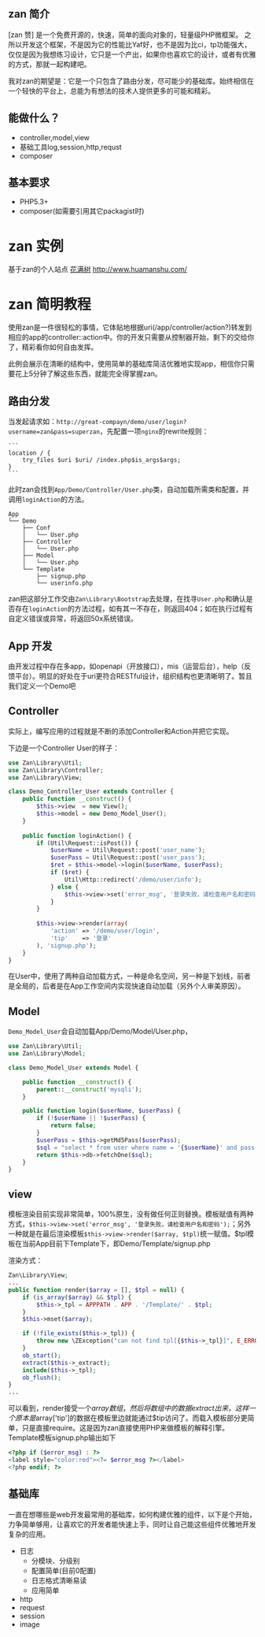 ## zan 简介
[zan 赞] 是一个免费开源的，快速，简单的面向对象的，轻量级PHP微框架。
之所以开发这个框架，不是因为它的性能比Yaf好，也不是因为比ci，tp功能强大，仅仅是因为我想练习设计，它只是一个产出，如果你也喜欢它的设计，或者有优雅的方式，那就一起构建吧。

我对zan的期望是：它是一个只包含了路由分发，尽可能少的基础库。始终相信在一个轻快的平台上，总能为有想法的技术人提供更多的可能和精彩。

## 能做什么？
* controller,model,view
* 基础工具log,session,http,requst
* composer

## 基本要求
* PHP5.3+
* composer(如需要引用其它packagist时)

# zan 实例
基于zan的个人站点 [花满树](http://www.huamanshu.com/)  http://www.huamanshu.com/

# zan 简明教程

使用zan是一件很轻松的事情，它体贴地根据uri(/app/controller/action?)转发到相应的app的controller::action中。你的开发只需要从控制器开始，剩下的交给你了，精彩看你如何自由发挥。

此例会展示在清晰的结构中，使用简单的基础库简洁优雅地实现app，相信你只需要花上5分钟了解这些东西，就能完全得掌握zan。

## 路由分发

当发起请求如：`http://great-compayn/demo/user/login?username=zan&pass=superzan`，先配置一项`nginx`的rewrite规则：

    ```
    location / {
        try_files $uri $uri/ /index.php$is_args$args;
    }
    ```
此时zan会找到`App/Demo/Controller/User.php`类，自动加载所需类和配置，并调用`loginAction`的方法。

    App
    └── Demo
        ├── Conf
        │   └── User.php
        ├── Controller
        │   └── User.php
        ├── Model
        │   └── User.php
        └── Template
            ├── signup.php
            └── userinfo.php

zan把这部分工作交由`Zan\Library\Bootstrap`去处理，在找寻`User.php`和确认是否存在`loginAction`的方法过程，如有其一不存在，则返回404；如在执行过程有自定义错误或异常，将返回50x系统错误。

## App 开发
由开发过程中存在多app，如openapi（开放接口），mis（运营后台），help（反馈平台）。明显的好处在于uri更符合RESTful设计，组织结构也更清晰明了。暂且我们定义一个Demo吧

## Controller
实际上，编写应用的过程就是不断的添加Controller和Action并把它实现。

下边是一个Controller User的样子：

```php
use Zan\Library\Util;
use Zan\Library\Controller;
use Zan\Library\View;

class Demo_Controller_User extends Controller {
    public function __construct() {
        $this->view  = new View();
        $this->model = new Demo_Model_User();
    }
    
    public function loginAction() {
        if (Util\Request::isPost()) {
            $userName = Util\Request::post('user_name');
            $userPass = Util\Request::post('user_pass');
            $ret = $this->model->login($userName, $userPass);
            if ($ret) {
                Util\Http::redirect('/demo/user/info');
            } else {
                $this->view->set('error_msg', '登录失败，请检查用户名和密码');
            }
        }
        
        $this->view->render(array(
            'action' => '/demo/user/login',
            'tip'    => '登录'
        ), 'signup.php');
    }
}
```

在User中，使用了两种自动加载方式，一种是命名空间，另一种是下划线，前者是全局的，后者是在App工作空间内实现快速自动加载（另外个人审美原因）。

## Model

`Demo_Model_User`会自动加载App/Demo/Model/User.php，

```php
use Zan\Library\Util;
use Zan\Library\Model;

class Demo_Model_User extends Model {

    public function __construct() {
        parent::__construct('mysqli');
    }

    public function login($userName, $userPass) {
        if (!$userName || !$userPass) {
            return false;
        }
        $userPass = $this->getMd5Pass($userPass);
        $sql = "select * from user where name = '{$userName}' and pass = '{$userPass}'";
        return $this->db->fetchOne($sql);
    }
}
```

## view

模板渲染目前实现非常简单，100%原生，没有做任何正则替换。模板赋值有两种方式，`$this->view->set('error_msg', '登录失败，请检查用户名和密码');`；另外一种就是在最后渲染模板`$this->view->render($array, $tpl)`统一赋值。$tpl模板在当前App目前下Template下，即Demo/Template/signup.php

渲染方式：
```php
Zan\Library\View;
...
public function render($array = [], $tpl = null) {
    if (is_array($array) && $tpl) {
        $this->_tpl = APPPATH . APP . '/Template/' . $tpl;
    }
    $this->mset($array);

    if (!file_exists($this->_tpl)) {
        throw new \ZException("can not find tpl[{$this->_tpl}]", E_ERROR);
    }
    ob_start();
    extract($this->_extract);
    include($this->_tpl);
    ob_flush();
}
...
```

可以看到，render接受一个$array数组，然后将数组中的数据extract出来，这样一个原本是$array['tip']的数据在模板里边就能通过$tip访问了。而载入模板部分更简单，只是直接require。这是因为zan直接使用PHP来做模板的解释引擎。Template模板signup.php输出如下

```php
<?php if ($error_msg) : ?>
<label style="color:red"><?= $error_msg ?></label>
<?php endif; ?>
```

## 基础库
一直在想哪些是web开发最常用的基础库，如何构建优雅的组件，以下是个开始，力争简单够用，让喜欢它的开发者能快速上手，同时让自己能这些组件优雅地开发复杂的应用。

- 日志
    - 分模块、分级别
    - 配置简单(目前0配置)
    - 日志格式清晰易读
    - 应用简单
- http
- request
- session
- image

